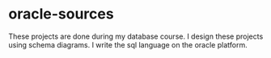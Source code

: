 # oracle-sources

These projects are done during my database course. I design these projects using schema diagrams. I write the sql language on the oracle platform. 
